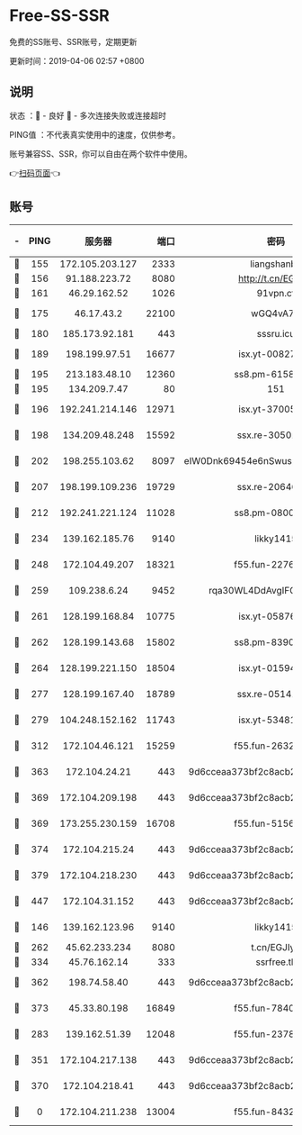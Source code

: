# Free-SS-SSR

免费的SS账号、SSR账号，定期更新

更新时间：2019-04-06 02:57 +0800

## 说明

状态     ：🙂 - 良好 🙁 - 多次连接失败或连接超时

PING值   ：不代表真实使用中的速度，仅供参考。

账号兼容SS、SSR，你可以自由在两个软件中使用。

👉[扫码页面](https://liesauer.github.io/Free-SS-SSR/)👈

## 账号

|-|PING|服务器|端口|密码|加密方式|区域|
|:----:|:----:|:-----:|-----:|:----:|:----:|:----:|
|🙂|155|172.105.203.127|2333|liangshanbo|chacha20|JP|
|🙂|156|91.188.223.72|8080|http://t.cn/EGJIyrl|rc4-md5|RU|
|🙂|161|46.29.162.52|1026|91vpn.cf|rc4-md5|RU|
|🙂|175|46.17.43.2|22100|wGQ4vA7D|aes-256-gcm|RU|
|🙂|180|185.173.92.181|443|sssru.icu|rc4-md5|RU|
|🙂|189|198.199.97.51|16677|isx.yt-00827286|aes-256-cfb|US|
|🙂|195|213.183.48.10|12360|ss8.pm-61585593|rc4-md5|RU|
|🙂|195|134.209.7.47|80|151|chacha20|US|
|🙂|196|192.241.214.146|12971|isx.yt-37005229|aes-256-cfb|US|
|🙂|198|134.209.48.248|15592|ssx.re-30501157|aes-256-cfb|US|
|🙂|202|198.255.103.62|8097|eIW0Dnk69454e6nSwuspv9DmS201tQ0D|aes-256-cfb|US|
|🙂|207|198.199.109.236|19729|ssx.re-20646999|aes-256-cfb|US|
|🙂|212|192.241.221.124|11028|ss8.pm-08004110|aes-256-cfb|US|
|🙂|234|139.162.185.76|9140|likky1415|aes-256-cfb|DE|
|🙂|248|172.104.49.207|18321|f55.fun-22761918|aes-256-cfb|SG|
|🙂|259|109.238.6.24|9452|rqa30WL4DdAvgIFG6Fs3znzTa|aes-256-cfb|FR|
|🙂|261|128.199.168.84|10775|isx.yt-05876249|aes-256-cfb|SG|
|🙂|262|128.199.143.68|15802|ss8.pm-83903752|aes-256-cfb|SG|
|🙂|264|128.199.221.150|18504|isx.yt-01594022|aes-256-cfb|SG|
|🙂|277|128.199.167.40|18789|ssx.re-05141157|aes-256-cfb|SG|
|🙂|279|104.248.152.162|11743|isx.yt-53481002|aes-256-cfb|SG|
|🙂|312|172.104.46.121|15259|f55.fun-26327483|aes-256-cfb|SG|
|🙂|363|172.104.24.21|443|9d6cceaa373bf2c8acb22e60b6a58be6|aes-256-cfb|US|
|🙂|369|172.104.209.198|443|9d6cceaa373bf2c8acb22e60b6a58be6|aes-256-cfb|US|
|🙂|369|173.255.230.159|16708|f55.fun-51565775|aes-256-cfb|US|
|🙂|374|172.104.215.24|443|9d6cceaa373bf2c8acb22e60b6a58be6|aes-256-cfb|US|
|🙂|379|172.104.218.230|443|9d6cceaa373bf2c8acb22e60b6a58be6|aes-256-cfb|US|
|🙂|447|172.104.31.152|443|9d6cceaa373bf2c8acb22e60b6a58be6|aes-256-cfb|US|
|🙂|146|139.162.123.96|9140|likky1415|aes-256-cfb|JP|
|🙂|262|45.62.233.234|8080|t.cn/EGJIyrl|rc4-md5|CA|
|🙂|334|45.76.162.14|333|ssrfree.tk|rc4|SG|
|🙂|362|198.74.58.40|443|9d6cceaa373bf2c8acb22e60b6a58be6|aes-256-cfb|US|
|🙂|373|45.33.80.198|16849|f55.fun-78403202|aes-256-cfb|US|
|🙁|283|139.162.51.39|12048|f55.fun-23786440|aes-256-cfb|SG|
|🙁|351|172.104.217.138|443|9d6cceaa373bf2c8acb22e60b6a58be6|aes-256-cfb|US|
|🙁|370|172.104.218.41|443|9d6cceaa373bf2c8acb22e60b6a58be6|aes-256-cfb|US|
|🙁|0|172.104.211.238|13004|f55.fun-84327083|aes-256-cfb|US|
